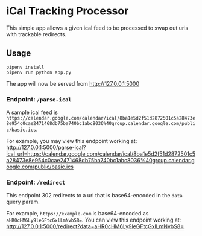 # iCal Tracking Processor

This simple app allows a given ical feed to be processed to swap out urls with trackable redirects.

## Usage

```
pipenv install
pipenv run python app.py
```

The app will now be served from http://127.0.0.1:5000

### Endpoint: `/parse-ical`

A sample ical feed is `https://calendar.google.com/calendar/ical/8ba1e5d2f51d2872501c5a28473e8e954c0cae2471468db75ba740bc1abc8036%40group.calendar.google.com/public/basic.ics`.

For example, you may view this endpoint working at:
http://127.0.0.1:5000/parse-ical?ical_url=https://calendar.google.com/calendar/ical/8ba1e5d2f51d2872501c5a28473e8e954c0cae2471468db75ba740bc1abc8036%40group.calendar.google.com/public/basic.ics

### Endpoint: `/redirect`

This endpoint 302 redirects to a url that is base64-encoded in the `data` query param.

For example, `https://example.com` is base64-encoded as `aHR0cHM6Ly9leGFtcGxlLmNvbS8=`. You can view this endpoint working at:
http://127.0.0.1:5000/redirect?data=aHR0cHM6Ly9leGFtcGxlLmNvbS8=